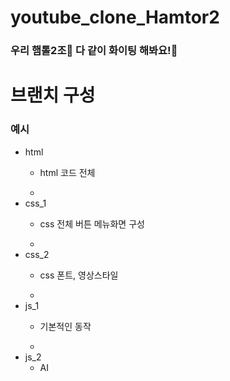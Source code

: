# youtube_clone_Hamtor2

### 우리 햄톨2조🐹 다 같이 화이팅 해봐요!🌟


# 브랜치 구성 
### 예시
- html
   - html 코드 전체
 
   - 
- css_1
   - css 전체 버튼 메뉴화면 구성
 
   - 
- css_2
   - css 폰트, 영상스타일
 
   - 
- js_1
   - 기본적인 동작
 
   - 
- js_2
   - AI 
